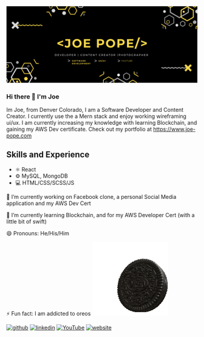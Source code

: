 ![Content Creation and Development](https://github.com/CodingPope/CodingPope/blob/main/Screen%20Shot%202021-11-29%20at%2012.15.58%20PM.png)

### Hi there 👋 I'm Joe
Im Joe, from Denver Colorado, I am  a Software Developer and Content Creator. I currently use the a Mern stack and enjoy working wireframing ui/ux. I am currently increasing my knowledge with learning Blockchain, and gaining my AWS Dev certificate.
Check out my portfolio at https://www.joe-pope.com

## Skills and Experience
* ⚛️ React
* ⚙️ MySQL, MongoDB
* 💻 HTML/CSS/SCSS/JS



🔭 I’m currently working on Facebook clone, a personal Social Media application and my AWS Dev Cert 
 
 🌱 I’m currently learning Blockchain, and for my AWS Developer Cert (with a little bit of swift) 
 
 😄 Pronouns: He/His/Him 

⚡ Fun fact: I am addicted to oreos <img src="https://github.com/CodingPope/CodingPope/blob/main/oreo-cookies.gif" />


[<img src='https://cdn.jsdelivr.net/npm/simple-icons@3.0.1/icons/github.svg' alt='github' height='40'>](https://github.com/CodingPope)  [<img src='https://cdn.jsdelivr.net/npm/simple-icons@3.0.1/icons/linkedin.svg' alt='linkedin' height='40'>](https://www.linkedin.com/in/https://www.linkedin.com/in/jopope//)  [<img src='https://cdn.jsdelivr.net/npm/simple-icons@3.0.1/icons/youtube.svg' alt='YouTube' height='40'>](https://www.youtube.com/channel/UCHYe-5htjVtblnSDA4vKEvA)  [<img src='https://cdn.jsdelivr.net/npm/simple-icons@3.0.1/icons/icloud.svg' alt='website' height='40'>](https://www.joe-pope.com)  

